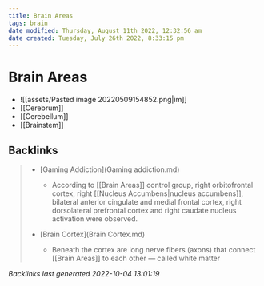 ```yaml
---
title: Brain Areas
tags: brain
date modified: Thursday, August 11th 2022, 12:32:56 am
date created: Tuesday, July 26th 2022, 8:33:15 pm
---
```


# Brain Areas
- ![[assets/Pasted image 20220509154852.png|im]]
- [[Cerebrum]]
- [[Cerebellum]]
- [[Brainstem]]

## Backlinks

> - [Gaming Addiction](Gaming addiction.md)
>   - According to [[Brain Areas]] control group, right orbitofrontal cortex, right [[Nucleus Accumbens|nucleus accumbens]], bilateral anterior cingulate and medial frontal cortex, right dorsolateral prefrontal cortex and right caudate nucleus activation were observed.
>    
> - [Brain Cortex](Brain Cortex.md)
>   - Beneath the cortex are long nerve fibers (axons) that connect [[Brain Areas]] to each other — called white matter

_Backlinks last generated 2022-10-04 13:01:19_
